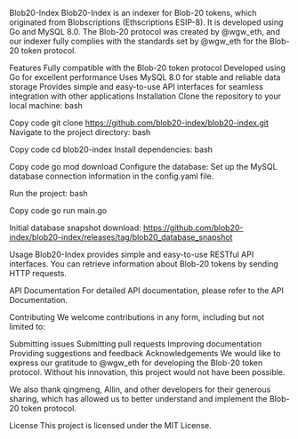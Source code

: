Blob20-Index
Blob20-Index is an indexer for Blob-20 tokens, which originated from Blobscriptions (Ethscriptions ESIP-8). It is developed using Go and MySQL 8.0. The Blob-20 protocol was created by @wgw_eth, and our indexer fully complies with the standards set by @wgw_eth for the Blob-20 token protocol.

Features
Fully compatible with the Blob-20 token protocol
Developed using Go for excellent performance
Uses MySQL 8.0 for stable and reliable data storage
Provides simple and easy-to-use API interfaces for seamless integration with other applications
Installation
Clone the repository to your local machine:
bash


Copy code
git clone https://github.com/blob20-index/blob20-index.git
Navigate to the project directory:
bash


Copy code
cd blob20-index
Install dependencies:
bash


Copy code
go mod download
Configure the database:
Set up the MySQL database connection information in the config.yaml file.

Run the project:
bash


Copy code
go run main.go

Initial database snapshot download:
https://github.com/blob20-index/blob20-index/releases/tag/blob20_database_snapshot

Usage
Blob20-Index provides simple and easy-to-use RESTful API interfaces. You can retrieve information about Blob-20 tokens by sending HTTP requests.

API Documentation
For detailed API documentation, please refer to the API Documentation.

Contributing
We welcome contributions in any form, including but not limited to:

Submitting issues
Submitting pull requests
Improving documentation
Providing suggestions and feedback
Acknowledgements
We would like to express our gratitude to @wgw_eth for developing the Blob-20 token protocol. Without his innovation, this project would not have been possible.

We also thank qingmeng, Allin, and other developers for their generous sharing, which has allowed us to better understand and implement the Blob-20 token protocol.

License
This project is licensed under the MIT License.
